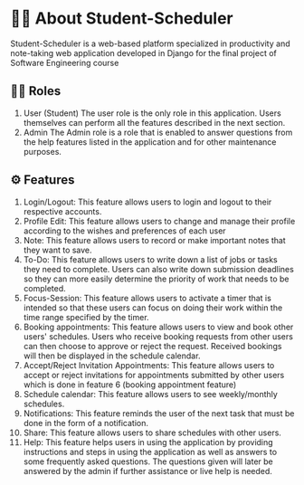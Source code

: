 # 👩‍💻 About Student-Scheduler
Student-Scheduler is a web-based platform specialized in productivity and note-taking web application developed in Django for the final project of Software Engineering course

## 👩‍💼 Roles
1. User (Student)
The user role is the only role in this application. Users themselves can perform all the features described in the next section.
2. Admin
The Admin role is a role that is enabled to answer questions from the help features listed in the application and for other maintenance purposes.

## ⚙️ Features
1. Login/Logout: This feature allows users to login and logout to their respective accounts.
2. Profile Edit: This feature allows users to change and manage their profile according to the wishes and preferences of each user
3. Note: This feature allows users to record or make important notes that they want to save.
4. To-Do: This feature allows users to write down a list of jobs or tasks they need to complete. Users can also write down submission deadlines so they can more easily determine the priority of work that needs to be completed.
5. Focus-Session: This feature allows users to activate a timer that is intended so that these users can focus on doing their work within the time range specified by the timer.
6. Booking appointments: This feature allows users to view and book other users' schedules. Users who receive booking requests from other users can then choose to approve or reject the request. Received bookings will then be displayed in the schedule calendar.
7. Accept/Reject Invitation Appointments: This feature allows users to accept or reject invitations for appointments submitted by other users which is done in feature 6 (booking appointment feature)
8. Schedule calendar: This feature allows users to see weekly/monthly schedules.
9. Notifications: This feature reminds the user of the next task that must be done in the form of a notification.
10. Share: This feature allows users to share schedules with other users.
11. Help: This feature helps users in using the application by providing instructions and steps in using the application as well as answers to some frequently asked questions. The questions given will later be answered by the admin if further assistance or live help is needed.
